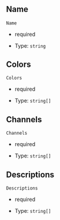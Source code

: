 # 



## Name



`Name`

*   required

*   Type: `string` 

## Colors



`Colors`

*   required

*   Type: `string[]`

## Channels



`Channels`

*   required

*   Type: `string[]`

## Descriptions



`Descriptions`

*   required

*   Type: `string[]`
